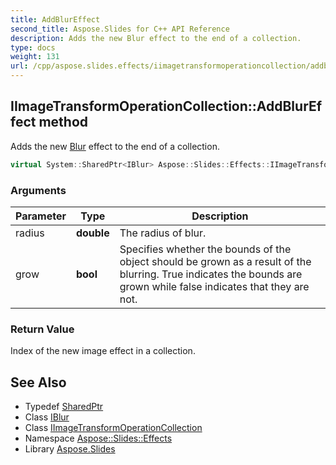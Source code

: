 ```yaml
---
title: AddBlurEffect
second_title: Aspose.Slides for C++ API Reference
description: Adds the new Blur effect to the end of a collection.
type: docs
weight: 131
url: /cpp/aspose.slides.effects/iimagetransformoperationcollection/addblureffect/
---
```

## IImageTransformOperationCollection::AddBlurEffect method


Adds the new [Blur](../../blur/) effect to the end of a collection.

```cpp
virtual System::SharedPtr<IBlur> Aspose::Slides::Effects::IImageTransformOperationCollection::AddBlurEffect(double radius, bool grow)=0
```


### Arguments

| Parameter | Type | Description |
| --- | --- | --- |
| radius | **double** | The radius of blur. |
| grow | **bool** | Specifies whether the bounds of the object should be grown as a result of the blurring. True indicates the bounds are grown while false indicates that they are not. |

### Return Value

Index of the new image effect in a collection.

## See Also

* Typedef [SharedPtr](../../../system/sharedptr/)
* Class [IBlur](../../iblur/)
* Class [IImageTransformOperationCollection](../)
* Namespace [Aspose::Slides::Effects](../../)
* Library [Aspose.Slides](../../../)
